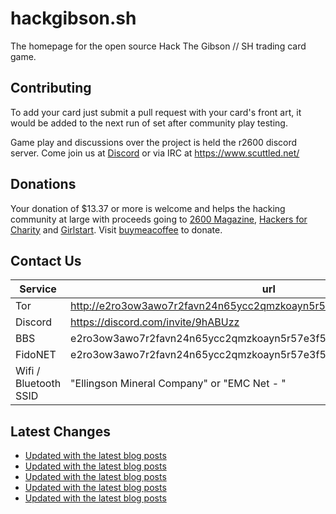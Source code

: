 # hackgibson.sh
The homepage for the open source Hack The Gibson // SH trading card game.


## Contributing

To add your card just submit a pull request with your card's front art, it would be added to the next run of set after community play testing.

Game play and discussions over the project is held the r2600 discord server. Come join us at [Discord](https://discord.com/invite/9hABUzz) or via IRC at https://www.scuttled.net/


## Donations

Your donation of $13.37 or more is welcome and helps the hacking community at large with proceeds going to [2600 Magazine](https://2600.com/), [Hackers for Charity](https://hackersforcharity.org) and [Girlstart](https://girlstart.org).  Visit [buymeacoffee](https://www.buymeacoffee.com/hackgibson.sh) to donate.


## Contact Us

Service | url
-|-
Tor | http://e2ro3ow3awo7r2favn24n65ycc2qmzkoayn5r57e3f56nvjwdcgg32ad.onion
Discord | https://discord.com/invite/9hABUzz
BBS | e2ro3ow3awo7r2favn24n65ycc2qmzkoayn5r57e3f56nvjwdcgg32ad.onion:23
FidoNET | e2ro3ow3awo7r2favn24n65ycc2qmzkoayn5r57e3f56nvjwdcgg32ad.onion:24554
Wifi / Bluetooth SSID | "Ellingson Mineral Company" or "EMC Net - <fidonet address>"

## Latest Changes
<!-- BLOG-POST-LIST:START -->
- [Updated with the latest blog posts](https://github.com/DFW2600/hackgibson.sh/commit/d486a594e3d462346e00b562b7fcb2474ced28b0)
- [Updated with the latest blog posts](https://github.com/DFW2600/hackgibson.sh/commit/7d70a216e6f7082624baa412096ffbee04d5dfd9)
- [Updated with the latest blog posts](https://github.com/DFW2600/hackgibson.sh/commit/030fcbbc5dc7ba58aa1f02e574becbcf2968a2ef)
- [Updated with the latest blog posts](https://github.com/DFW2600/hackgibson.sh/commit/00959f06a8d70067bfbe8a1b81a650f96060ee5b)
- [Updated with the latest blog posts](https://github.com/DFW2600/hackgibson.sh/commit/2c2995d8285618c582dc954c353e7bd642a93c5f)
<!-- BLOG-POST-LIST:END -->
